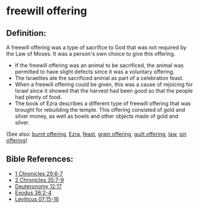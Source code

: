 # freewill offering #

## Definition: ##

A freewill offering was a type of sacrifice to God that was not required by the Law of Moses. It was a person's own choice to give this offering.

* If the freewill offering was an animal to be sacrificed, the animal was permitted to have slight defects since it was a voluntary offering.
* The Israelites ate the sacrificed animal as part of a celebration feast.
* When a freewill offering could be given, this was a cause of rejoicing for Israel since it showed that the harvest had been good so that the people had plenty of food.
* The book of Ezra describes a different type of freewill offering that was brought for rebuilding the temple. This offering consisted of gold and silver money, as well as bowls and other objects made of gold and silver.

(See also: [burnt offering](../other/burntoffering.md), [Ezra](../other/ezra.md), [feast](../other/feast.md), [grain offering](../other/grainoffering.md), [guilt offering](../other/guiltoffering.md), [law](../kt/lawofmoses.md), [sin offering](../other/sinoffering.md))

## Bible References: ##

* [1 Chronicles 29:6-7](en/tn/1ch/help/29/06)
* [2 Chronicles 35:7-9](en/tn/2ch/help/35/07)
* [Deuteronomy 12:17](en/tn/deu/help/12/17)
* [Exodus 36:2-4](en/tn/exo/help/36/02)
* [Leviticus 07:15-16](en/tn/lev/help/07/15)
